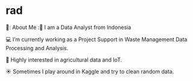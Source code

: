 # rad

💮: About Me :💮
I am a Data Analyst from Indonesia 

💻 I’m currently working as a Project Support in Waste Management Data Processing and Analysis.

🌱 Highly interested in agricultural data and IoT.

☀️ Sometimes I play around in Kaggle and try to clean random data.
